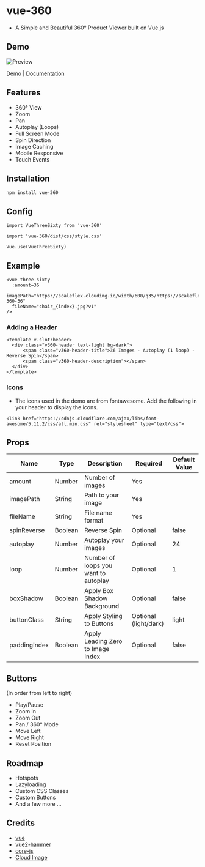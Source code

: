 # vue-360
- A Simple and Beautiful 360&deg; Product Viewer built on Vue.js

## Demo

![Preview](https://www.techsolate.com/vue-360-viewer/demo.gif)

[Demo](http://rajeevgade.github.io/portfolio/vue-360-viewer) | [Documentation](https://rajeevgade.github.io/vue-360)

## Features

- 360&deg; View
- Zoom
- Pan
- Autoplay (Loops)
- Full Screen Mode
- Spin Direction
- Image Caching
- Mobile Responsive
- Touch Events


## Installation
```
npm install vue-360
```

## Config

```
import VueThreeSixty from 'vue-360'

import 'vue-360/dist/css/style.css'

Vue.use(VueThreeSixty)
```

## Example
```
<vue-three-sixty 
  :amount=36
  imagePath="https://scaleflex.cloudimg.io/width/600/q35/https://scaleflex.ultrafast.io/https://scaleflex.airstore.io/demo/chair-360-36"
  fileName="chair_{index}.jpg?v1"
/>
```
### Adding a Header
```
<template v-slot:header>
  <div class="v360-header text-light bg-dark">
      <span class="v360-header-title">36 Images - Autoplay (1 loop) - Reverse Spin</span>
      <span class="v360-header-description"></span>
  </div>
</template>
```

### Icons
- The icons used in the demo are from fontawesome. Add the following in your header to display the icons.
```
<link href="https://cdnjs.cloudflare.com/ajax/libs/font-awesome/5.11.2/css/all.min.css" rel="stylesheet" type="text/css">
```

## Props

| Name | Type | Description | Required | Default Value |
| --- | --- | --- | --- | --- |
| amount | Number | Number of images | Yes |
| imagePath | String | Path to your image | Yes |
| fileName | String | File name format | Yes |
| spinReverse | Boolean | Reverse Spin | Optional | false |
| autoplay | Number | Autoplay your images | Optional | 24 |
| loop | Number | Number of loops you want to autoplay | Optional | 1 |
| boxShadow | Boolean | Apply Box Shadow Background | Optional | false |
| buttonClass | String | Apply Styling to Buttons | Optional (light/dark) | light |
| paddingIndex | Boolean | Apply Leading Zero to Image Index | Optional | false |

## Buttons 

(In order from left to right)

- Play/Pause
- Zoom In
- Zoom Out
- Pan / 360&deg; Mode
- Move Left
- Move Right
- Reset Position


## Roadmap

- Hotspots
- Lazyloading
- Custom CSS Classes
- Custom Buttons
- And a few more ...

## Credits

- [vue](https://vuejs.org/)
- [vue2-hammer](https://hammerjs.github.io/)
- [core-js](https://github.com/zloirock/core-js)
- [Cloud Image](https://www.cloudimage.io/)
